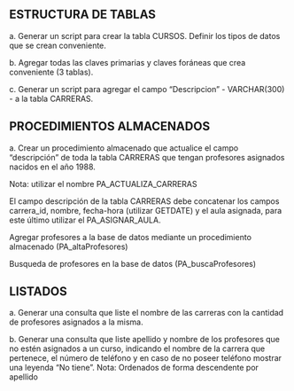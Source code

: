 ## ESTRUCTURA DE TABLAS 
<p>a. Generar un script para crear la tabla CURSOS. Definir los tipos de datos que se crean conveniente.</p>
<p>b. Agregar todas las claves primarias y claves foráneas que crea conveniente (3 tablas).</p> 
<p>c. Generar un script para agregar el campo “Descripcion” - VARCHAR(300) - a la tabla CARRERAS.</p>

## PROCEDIMIENTOS ALMACENADOS
<p>a. Crear un procedimiento almacenado que actualice el campo “descripción” de toda la tabla CARRERAS que tengan profesores asignados nacidos en el año 1988.</p>
<p>Nota: utilizar el nombre PA_ACTUALIZA_CARRERAS</p>
<p>El campo descripción de la tabla CARRERAS debe concatenar los campos carrera_id, nombre, fecha-hora (utilizar GETDATE) y el aula asignada, para este último utilizar el PA_ASIGNAR_AULA.</p>
<p>Agregar profesores a la base de datos mediante un procedimiento almacenado (PA_altaProfesores)</p>
<p>Busqueda de profesores en la base de datos (PA_buscaProfesores)</p>

## LISTADOS
<p>a.	Generar una consulta que liste el nombre de las carreras con la cantidad de profesores asignados a la misma.</p>
<p>b.	Generar una consulta que liste apellido y nombre de los profesores que no estén asignados a un curso, indicando el nombre de la carrera que pertenece, el número de teléfono y en caso de no poseer teléfono mostrar una leyenda “No tiene”. 
Nota: Ordenados de forma descendente por apellido</p>
